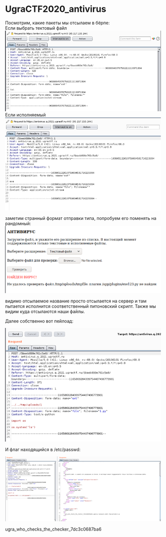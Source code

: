 # UgraCTF2020_antivirus

Посмотрим, какие пакеты мы отсылаем в бёрпе: <br />
Если выбрать тектовый файл  <br />
![alt text](https://github.com/maloleg/UgraCTF_antivirus/blob/master/1.png?raw=true) <br />
Если исполняемый <br />
![alt text](https://github.com/maloleg/UgraCTF_antivirus/blob/master/2.png?raw=true) <br />

заметим странный формат отправки типа, попробуем его поменять на рандомный: <br />
![alt text](https://github.com/maloleg/UgraCTF_antivirus/blob/master/3.png?raw=true) <br />

видимо отсылаемое название просто отсылается на сервер и там пытается исполнится соответственный питоновский скрипт. Также мы видим куда отсылаются наши файлы. <br />

Далее собственно вот пейлоад: <br />

![alt text](https://github.com/maloleg/UgraCTF_antivirus/blob/master/4.png?raw=true) <br />

И флаг находящийся в /etc/passwd: <br />

![alt text](https://github.com/maloleg/UgraCTF_antivirus/blob/master/6.png?raw=true) <br />

ugra_who_checks_the_checker_7dc3c0687ba6 <br />

